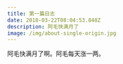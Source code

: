 ```yaml
---
title: 第一篇日志
date: 2018-03-22T08:04:53.848Z
description: 阿毛快满月了
image: /img/about-single-origin.jpg
---
```

阿毛快满月了啊。阿毛每天涨一两。
